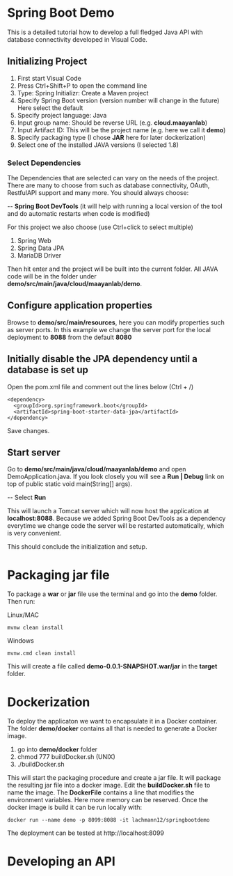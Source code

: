 # Spring Boot Demo


This is a detailed tutorial how to develop a full fledged Java API with database connectivity developed in Visual Code.

## Initializing Project

1. First start Visual Code
2. Press Ctrl+Shift+P to open the command line
3. Type: Spring Initializr: Create a Maven project
4. Specify Spring Boot version (version number will change in the future) Here select the default
5. Specify project language: Java
6. Input group name: Should be reverse URL (e.g. **cloud.maayanlab**)
7. Input Artifact ID: This will be the project name (e.g. here we call it **demo**)
8. Specify packaging type (I chose **JAR** here for later dockerization)
9. Select one of the installed JAVA versions (I selected 1.8)

### Select Dependencies

The Dependencies that are selected can vary on the needs of the project. There are many to choose from such as database connectivity, OAuth, RestfulAPI support and many more. You should always choose:

-- **Spring Boot DevTools** (it will help with running a local version of the tool and do automatic restarts when code is modified)

For this project we also choose (use Ctrl+click to select multiple)

1. Spring Web
2. Spring Data JPA
3. MariaDB Driver

Then hit enter and the project will be built into the current folder. All JAVA code will be in the folder under **demo/src/main/java/cloud/maayanlab/demo**.

## Configure application properties

Browse to **demo/src/main/resources**, here you can modify properties such as server ports. In this example we change the server port for the local deployment to **8088** from the default **8080**

## Initially disable the JPA dependency until a database is set up

Open the pom.xml file and comment out the lines below (Ctrl + /)

``` 
<dependency>
  <groupId>org.springframework.boot</groupId>
  <artifactId>spring-boot-starter-data-jpa</artifactId>
</dependency>
```

Save changes. 

## Start server

Go to **demo/src/main/java/cloud/maayanlab/demo** and open DemoApplication.java. If you look closely you will see a **Run | Debug** link on top of public static void main(String[] args). 

-- Select **Run**

This will launch a Tomcat server which will now host the application at **localhost:8088**. Because we added Spring Boot DevTools as a dependency everytime we change code the server will be restarted automatically, which is very convenient.

This should conclude the initialization and setup.

# Packaging jar file

To package a **war** or **jar** file use the terminal and go into the **demo** folder. Then run:

Linux/MAC
```
mvnw clean install
```

Windows
```
mvnw.cmd clean install
```

This will create a file called **demo-0.0.1-SNAPSHOT.war/jar** in the **target** folder.

# Dockerization

To deploy the applicaton we want to encapsulate it in a Docker container. The folder **demo/docker** contains all that is needed to generate a Docker image.

1) go into **demo/docker** folder
2) chmod 777 buildDocker.sh (UNIX)
3) ./buildDocker.sh

This will start the packaging procedure and create a jar file. It will package the resulting jar file into a docker image. Edit the **buildDocker.sh** file to name the image. The **DockerFile** contains a line that modifies the environment variables. Here more memory can be reserved. Once the docker image is build it can be run locally with:

```
docker run --name demo -p 8099:8088 -it lachmann12/springbootdemo
```

The deployment can be tested at http://localhost:8099



# Developing an API


